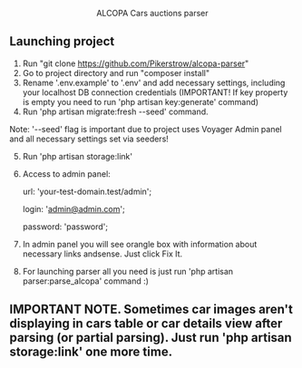 <p align="center">ALCOPA Cars auctions parser</p>


## Launching project

1. Run "git clone https://github.com/Pikerstrow/alcopa-parser"
2. Go to project directory and run "composer install"
3. Rename '.env.example' to '.env' and add necessary settings, including your localhost DB connection credentials (IMPORTANT! If key property is empty you need to run 'php artisan key:generate' command)
4. Run 'php artisan migrate:fresh --seed' command.

Note: '--seed' flag is important due to project uses Voyager Admin panel and all necessary settings set via seeders!

5. Run 'php artisan storage:link'

6. Access to admin panel:

    url: 'your-test-domain.test/admin';
    
    login: 'admin@admin.com';
    
    password: 'password';
    
7. In admin panel you will see orangle box with information about necessary links andsense. Just click Fix It.    
8. For launching parser all you need is just run 'php artisan parser:parse_alcopa' command :)

## IMPORTANT NOTE. Sometimes car images aren't displaying in cars table or car details view after parsing (or partial parsing). Just run 'php artisan storage:link' one more time.
    
    
    


